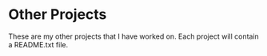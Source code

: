 # Other Projects
These are my other projects that I have worked on.
Each project will contain a README.txt file.
